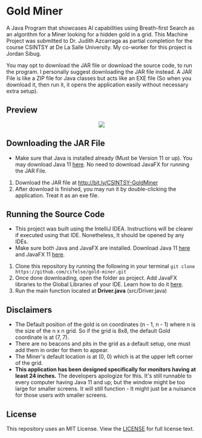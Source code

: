 # Gold Miner
A Java Program that showcases AI capabilities using Breath-first Search as an algorithm for a Miner looking for a hidden gold in a grid. This Machine Project was submitted to Dr. Judith Azcarraga as partial completion for the course CSINTSY at De La Salle University. My co-worker for this project is Jordan Sibug.

You may opt to download the JAR file or download the source code, to run the program. I personally suggest downloading the JAR file instead. A JAR File is like a ZIP file for Java classes but acts like an EXE file (So when you download it, then run it, it opens the application easily without necessary extra setup).

## Preview
<p align="center">
  <img src="https://media.giphy.com/media/qetkHgdeZrIhVpdtb4/giphy.gif"/>
</p>

## Downloading the JAR File
- Make sure that Java is installed already (Must be Version 11 or up). You may download Java 11 [here](https://www.oracle.com/ph/java/technologies/javase-jdk11-downloads.html). No need to download JavaFX for running the JAR File.
1. Download the JAR file at http://bit.ly/CSINTSY-GoldMiner
2. After download is finished, you may run it by double-clicking the application. Treat it as an exe file.

## Running the Source Code
- This project was built using the IntelliJ IDEA. Instructions will be clearer if executed using that IDE. Nonetheless, It should be opened by any IDEs.
- Make sure both Java and JavaFX are installed. Download Java 11 [here](https://www.oracle.com/ph/java/technologies/javase-jdk11-downloads.html) and JavaFX 11 [here](https://gluonhq.com/products/javafx/).
1. Clone this repository by running the following in your terminal `git clone https://github.com/cifelse/gold-miner.git`
2. Once done downloading, open the folder as project. Add JavaFX libraries to the Global Libraries of your IDE. Learn how to do it [here](https://youtu.be/WtOgoomDewo).
3. Run the main function located at **Driver.java** (src/Driver.java)

## Disclaimers
* The Default position of the gold is on coordinates (n - 1, n - 1) where n is the size of the n x n grid. So if the grid is 8x8, the default Gold coordinate is at (7, 7).
* There are no beacons and pits in the grid as a default setup, one must add them in order for them to appear.
* The Miner's default location is at (0, 0) which is at the upper left corner of the grid.
* **This application has been designed specifically for monitors having at least 24 inches.** The developers apologize for this. It's still runnable to every computer having Java 11 and up; but the window might be too large for smaller screens. It will still function - It might just be a nuisance for those users with smaller screens.

## License
This repository uses an MIT License. View the [LICENSE](https://github.com/cifelse/gold-miner/blob/main/LICENSE) for full license text.